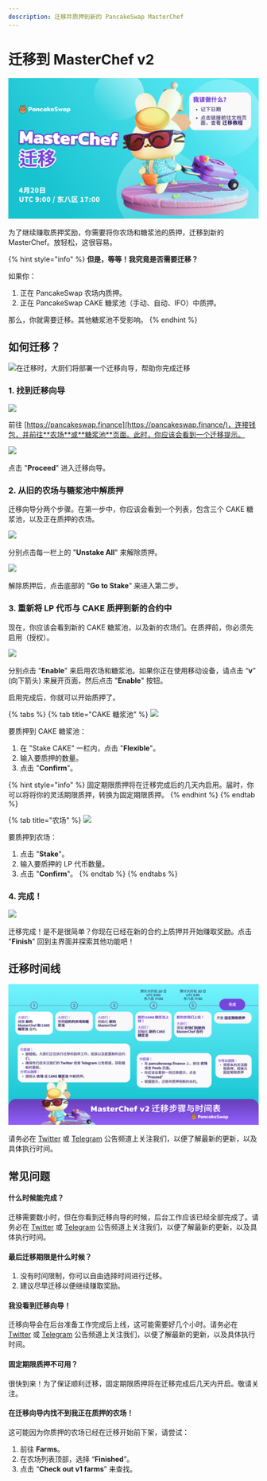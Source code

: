 ```yaml
---
description: 迁移并质押到新的 PancakeSwap MasterChef
---
```


# 迁移到 MasterChef v2

![是的，你正在阅读的就是「迁移教程」](<../.gitbook/assets/migration pre heat cn.png>)

为了继续赚取质押奖励，你需要将你农场和糖浆池的质押，迁移到新的 MasterChef。放轻松，这很容易。

{% hint style="info" %}
**但是，等等！我究竟是否需要迁移？**

如果你：

1. 正在 PancakeSwap 农场内质押。
2. 正在 PancakeSwap CAKE 糖浆池（手动、自动、IFO）中质押。

那么，你就需要迁移。其他糖浆池不受影响。
{% endhint %}

## 如何迁移？

![在迁移时，大厨们将部署一个迁移向导，帮助你完成迁移](https://1397868517-files.gitbook.io/\~/files/v0/b/gitbook-x-prod.appspot.com/o/spaces%2F-MHREX7DHcljbY5IkjgJ-1972196547%2Fuploads%2FRHR6J38gksMrGCDdx3nD%2Fmigration-helper-overview.png?alt=media\&token=25e36b18-895d-4468-97dd-e8c52ef4a0e5)

### 1. 找到迁移向导

![​](https://1397868517-files.gitbook.io/\~/files/v0/b/gitbook-x-prod.appspot.com/o/spaces%2F-MHREX7DHcljbY5IkjgJ-1972196547%2Fuploads%2F9wOiTUoXPpiziOEmZpQd%2Fmigration-helper-steps-guide-1.png?alt=media\&token=63b6665d-138d-4836-b405-e05b20e455db)

前往 [https://pancakeswap.finance](https://pancakeswap.finance/)，连接钱包，并前往**农场**或**糖浆池**页面。此时，你应该会看到一个迁移提示。

![](https://1397868517-files.gitbook.io/\~/files/v0/b/gitbook-x-prod.appspot.com/o/spaces%2F-MHREX7DHcljbY5IkjgJ-1972196547%2Fuploads%2FROWbF1rqT1bXk883dzfO%2Fmigration-helper-steps-guide-2.png?alt=media\&token=a89beb0c-4cc1-4503-a9c4-92c42678981d)

点击 "**Proceed**" 进入迁移向导。

### 2. 从旧的农场与糖浆池中解质押

迁移向导分两个步骤。在第一步中，你应该会看到一个列表，包含三个 CAKE 糖浆池，以及正在质押的农场。

![](https://1397868517-files.gitbook.io/\~/files/v0/b/gitbook-x-prod.appspot.com/o/spaces%2F-MHREX7DHcljbY5IkjgJ-1972196547%2Fuploads%2FJ6TqkInRBW46CgEe333c%2Fmigration-helper-steps-guide-3.png?alt=media\&token=5d8d24dc-a032-4cb0-92a2-28bc5bcb0059)

​分别点击每一栏上的 "**Unstake All**" 来解除质押。​

![](https://1397868517-files.gitbook.io/\~/files/v0/b/gitbook-x-prod.appspot.com/o/spaces%2F-MHREX7DHcljbY5IkjgJ-1972196547%2Fuploads%2FAdm1YEa81rbLvxBgKaCJ%2Fmigration-helper-steps-guide-4.png?alt=media\&token=c5d248de-5570-4105-b418-fede3315543f)

​解除质押后，点击底部的 "**Go to Stake**" 来进入第二步。

### 3. 重新将 LP 代币与 CAKE 质押到新的合约中

现在，你应该会看到新的 CAKE 糖浆池，以及新的农场们。在质押前，你必须先启用（授权）。

![](https://1397868517-files.gitbook.io/\~/files/v0/b/gitbook-x-prod.appspot.com/o/spaces%2F-MHREX7DHcljbY5IkjgJ-1972196547%2Fuploads%2FIJIQlEuQK3RPIOYjGzAz%2Fmigration-helper-steps-guide-5.png?alt=media\&token=d7518ffa-cbf2-4f99-8d38-6b6c2e2984d7)

分别点击 "**Enable**" 来启用农场和糖浆池。如果你正在使用移动设备，请点击 “**v**” (向下箭头) 来展开页面，然后点击 "**Enable**" 按钮。

启用完成后，你就可以开始质押了。

{% tabs %}
{% tab title="CAKE 糖浆池" %}
![](https://1397868517-files.gitbook.io/\~/files/v0/b/gitbook-x-prod.appspot.com/o/spaces%2F-MHREX7DHcljbY5IkjgJ-1972196547%2Fuploads%2F5iBwdnlybASY1oinMiXu%2Fmigration-helper-steps-guide-7.png?alt=media\&token=b0652bb0-186d-4ea1-8e10-1a70a5cbc682)

要质押到 CAKE 糖浆池：

1. 在 "Stake CAKE" 一栏内，点击 "**Flexible**"。
2. 输入要质押的数量。
3. 点击 "**Confirm**"。



{% hint style="info" %}
固定期限质押将在迁移完成后的几天内启用。届时，你可以将将你的灵活期限质押，转换为固定期限质押。
{% endhint %}
{% endtab %}

{% tab title="农场" %}
![](https://1397868517-files.gitbook.io/\~/files/v0/b/gitbook-x-prod.appspot.com/o/spaces%2F-MHREX7DHcljbY5IkjgJ-1972196547%2Fuploads%2FbAcCaz6j7jRPJIton6bp%2Fmigration-helper-steps-guide-8.png?alt=media\&token=8837afef-f973-40aa-8682-0db10c497f3d)

要质押到农场：

1. 点击 "**Stake**"。
2. 输入要质押的 LP 代币数量。
3. 点击 "**Confirm**"。
{% endtab %}
{% endtabs %}

### ​​4. 完成！

![](https://1397868517-files.gitbook.io/\~/files/v0/b/gitbook-x-prod.appspot.com/o/spaces%2F-MHREX7DHcljbY5IkjgJ-1972196547%2Fuploads%2FMJ64HDhYxVj1hnI3S0Xb%2Fmigration-helper-steps-guide-9.png?alt=media\&token=9dbb5cde-b170-4c39-9bd0-c6defa1dcacf)

迁移完成！是不是很简单？你现在已经在新的合约上质押并开始赚取奖励。点击 "**Finish**" 回到主界面并探索其他功能吧！

## 迁移时间线 <a href="#migration-timeline" id="migration-timeline"></a>

![](<../.gitbook/assets/cn-migration timeline-3.png>)

请务必在 [Twitter](https://twitter.com/pancakeswap/) 或 [Telegram](https://t.me/PancakeSwapAnnCN) 公告频道上关注我们，以便了解最新的更新，以及具体执行时间。

## 常见问题

#### **什么时候能完成？**

迁移需要数小时，但在你看到迁移向导的时候，后台工作应该已经全部完成了。请务必在 [Twitter](https://twitter.com/pancakeswap/) 或 [Telegram](https://t.me/PancakeSwapAnnCN) 公告频道上关注我们，以便了解最新的更新，以及具体执行时间。

#### **最后迁移期限是什么时候？**

1. 没有时间限制，你可以自由选择时间进行迁移。
2. 建议尽早迁移以便继续赚取奖励。

#### 我没看到迁移向导！

迁移向导会在后台准备工作完成后上线，这可能需要好几个小时。请务必在 [Twitter](https://twitter.com/pancakeswap/) 或 [Telegram](https://t.me/PancakeSwapAnnCN) 公告频道上关注我们，以便了解最新的更新，以及具体执行时间。

#### 固定期限质押不可用？

很快到来！为了保证顺利迁移，固定期限质押将在迁移完成后几天内开启。敬请关注。

#### 在迁移向导内找不到我正在质押的农场！

这可能因为你质押的农场已经在迁移开始前下架，请尝试：

1. 前往 **Farms**。
2. 在农场列表顶部，选择 “**Finished**”。
3. 点击 “**Check out v1 farms**” 来查找。
